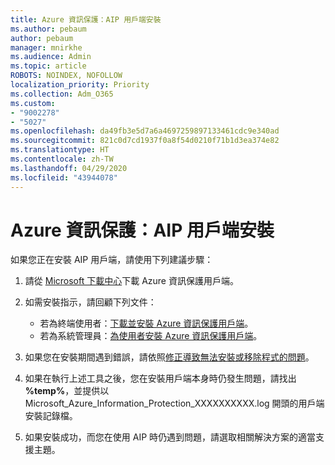 ```yaml
---
title: Azure 資訊保護：AIP 用戶端安裝
ms.author: pebaum
author: pebaum
manager: mnirkhe
ms.audience: Admin
ms.topic: article
ROBOTS: NOINDEX, NOFOLLOW
localization_priority: Priority
ms.collection: Adm_O365
ms.custom:
- "9002278"
- "5027"
ms.openlocfilehash: da49fb3e5d7a6a4697259897133461cdc9e340ad
ms.sourcegitcommit: 821c0d7cd1937f0a8f54d0210f71b1d3ea374e82
ms.translationtype: HT
ms.contentlocale: zh-TW
ms.lasthandoff: 04/29/2020
ms.locfileid: "43944078"
---
```

# <a name="azure-information-protection-aip-client-installation"></a>Azure 資訊保護：AIP 用戶端安裝

如果您正在安裝 AIP 用戶端，請使用下列建議步驟：

1. 請從 [Microsoft 下載中心](https://www.microsoft.com/download/details.aspx?id=53018)下載 Azure 資訊保護用戶端。

2. 如需安裝指示，請回顧下列文件：

    - 若為終端使用者：[下載並安裝 Azure 資訊保護用戶端](https://docs.microsoft.com/azure/information-protection/rms-client/install-client-app)。
    - 若為系統管理員：[為使用者安裝 Azure 資訊保護用戶端](https://docs.microsoft.com/azure/information-protection/rms-client/client-admin-guide-install)。

3. 如果您在安裝期間遇到錯誤，請依照[修正導致無法安裝或移除程式的問題](https://support.microsoft.com/help/17588/windows-fix-problems-that-block-programs-being-installed-or-removed)。

4. 如果在執行上述工具之後，您在安裝用戶端本身時仍發生問題，請找出 **%temp%**，並提供以 Microsoft_Azure_Information_Protection_XXXXXXXXXX.log 開頭的用戶端安裝記錄檔。

5. 如果安裝成功，而您在使用 AIP 時仍遇到問題，請選取相關解決方案的適當支援主題。
